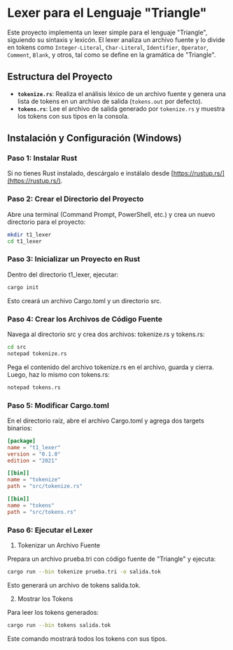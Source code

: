 # Lexer para el Lenguaje "Triangle"

Este proyecto implementa un lexer simple para el lenguaje "Triangle", siguiendo su sintaxis y lexicón. El lexer analiza un archivo fuente y lo divide en tokens como `Integer-Literal`, `Char-Literal`, `Identifier`, `Operator`, `Comment`, `Blank`, y otros, tal como se define en la gramática de "Triangle".

## Estructura del Proyecto

- **`tokenize.rs`**: Realiza el análisis léxico de un archivo fuente y genera una lista de tokens en un archivo de salida (`tokens.out` por defecto).
- **`tokens.rs`**: Lee el archivo de salida generado por `tokenize.rs` y muestra los tokens con sus tipos en la consola.

## Instalación y Configuración (Windows)

### Paso 1: Instalar Rust

Si no tienes Rust instalado, descárgalo e instálalo desde [https://rustup.rs/](https://rustup.rs/).

### Paso 2: Crear el Directorio del Proyecto

Abre una terminal (Command Prompt, PowerShell, etc.) y crea un nuevo directorio para el proyecto:

```bash
mkdir t1_lexer
cd t1_lexer
```

### Paso 3: Inicializar un Proyecto en Rust

Dentro del directorio t1_lexer, ejecutar:

```bash
cargo init
```

Esto creará un archivo Cargo.toml y un directorio src.

### Paso 4: Crear los Archivos de Código Fuente

Navega al directorio src y crea dos archivos: tokenize.rs y tokens.rs:

```bash
cd src
notepad tokenize.rs
```

Pega el contenido del archivo tokenize.rs en el archivo, guarda y cierra. Luego, haz lo mismo con tokens.rs:

```bash
notepad tokens.rs
```

### Paso 5: Modificar Cargo.toml

En el directorio raíz, abre el archivo Cargo.toml y agrega dos targets binarios:

```toml
[package]
name = "t1_lexer"
version = "0.1.0"
edition = "2021"

[[bin]]
name = "tokenize"
path = "src/tokenize.rs"

[[bin]]
name = "tokens"
path = "src/tokens.rs"
```

### Paso 6: Ejecutar el Lexer

1. Tokenizar un Archivo Fuente

Prepara un archivo prueba.tri con código fuente de "Triangle" y ejecuta:

```bash
cargo run --bin tokenize prueba.tri -o salida.tok
```

Esto generará un archivo de tokens salida.tok.

2. Mostrar los Tokens

Para leer los tokens generados:

```bash
cargo run --bin tokens salida.tok
```

Este comando mostrará todos los tokens con sus tipos.
